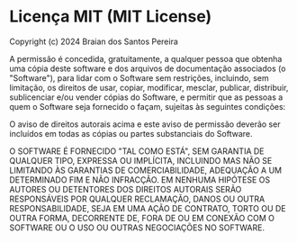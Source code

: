 
# Licença MIT (MIT License)

Copyright (c) 2024 Braian dos Santos Pereira

A permissão é concedida, gratuitamente, a qualquer pessoa que obtenha uma cópia deste software e dos arquivos de documentação associados (o "Software"), para lidar com o Software sem restrições, incluindo, sem limitação, os direitos de usar, copiar, modificar, mesclar, publicar, distribuir, sublicenciar e/ou vender cópias do Software, e permitir que as pessoas a quem o Software seja fornecido o façam, sujeitas às seguintes condições:

O aviso de direitos autorais acima e este aviso de permissão deverão ser incluídos em todas as cópias ou partes substanciais do Software.

O SOFTWARE É FORNECIDO "TAL COMO ESTÁ", SEM GARANTIA DE QUALQUER TIPO, EXPRESSA OU IMPLÍCITA, INCLUINDO MAS NÃO SE LIMITANDO ÀS GARANTIAS DE COMERCIABILIDADE, ADEQUAÇÃO A UM DETERMINADO FIM E NÃO INFRACÇÃO. EM NENHUMA HIPÓTESE OS AUTORES OU DETENTORES DOS DIREITOS AUTORAIS SERÃO RESPONSÁVEIS POR QUALQUER RECLAMAÇÃO, DANOS OU OUTRA RESPONSABILIDADE, SEJA EM UMA AÇÃO DE CONTRATO, TORTO OU DE OUTRA FORMA, DECORRENTE DE, FORA DE OU EM CONEXÃO COM O SOFTWARE OU O USO OU OUTRAS NEGOCIAÇÕES NO SOFTWARE.
